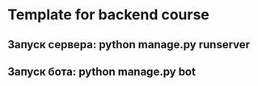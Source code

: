 # Template for backend course

## Запуск сервера: python manage.py runserver
## Запуск бота: python manage.py bot